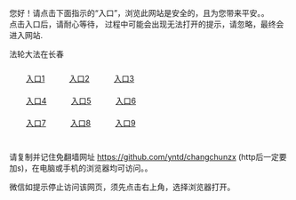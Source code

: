 您好！请点击下面指示的“入口”，浏览此网站是安全的，且为您带来平安。。 <br/>
点击入口后，请耐心等待， 过程中可能会出现无法打开的提示，请忽略，最终会进入网站. </br>

法轮大法在长春<br/>
<div style="padding:10px"><a style="margin:20px" target="_blank" href="https://d1sv7sd4qj7pem.cloudfront.net/2Qpsp?wifhhcz" id="ccLink1" rel="nofollow">入口1</a> <a target="_blank" style="margin:20px" href="https://d3vhsyjqp39s8k.cloudfront.net/2Qpsp?kxxmgscq" id="ccLink2" rel="nofollow">入口2</a> <a style="margin:20px" target="_blank" href="https://d320120b02eake.cloudfront.net/2Qpsp?lnyou" id="ccLink3" rel="nofollow">入口3</a></div>

<div style="padding:10px" ><a style="margin:20px" target="_blank" href="https://d1sv7sd4qj7pem.cloudfront.net/2Qpsp?wifhhcz" id="ccLink4" rel="nofollow">入口4</a> <a style="margin:20px" href="https://d3vhsyjqp39s8k.cloudfront.net/2Qpsp?kxxmgscq" target="_blank" id="ccLink5" rel="nofollow">入口5</a> <a style="margin:20px" href="https://d320120b02eake.cloudfront.net/2Qpsp?lnyou" target="_blank" id="ccLink6" rel="nofollow">入口6</a></div>

<div style="padding:10px"><a style="margin:20px" target="_blank" href="https://d1sv7sd4qj7pem.cloudfront.net/2Qpsp?wifhhcz" id="ccLink7" rel="nofollow">入口7</a> <a style="margin:20px" href="https://d3vhsyjqp39s8k.cloudfront.net/2Qpsp?kxxmgscq" target="_blank" id="ccLink8" rel="nofollow">入口8</a> <a style="margin:20px" target="_blank" href="https://d320120b02eake.cloudfront.net/2Qpsp?lnyou" id="ccLink9" rel="nofollow">入口9</a></div>

<br/>



请复制并记住免翻墙网址 https://github.com/yntd/changchunzx (http后一定要加s)，在电脑或手机的浏览器均可访问。。<br/>

微信如提示停止访问该网页，须先点击右上角，选择浏览器打开。
